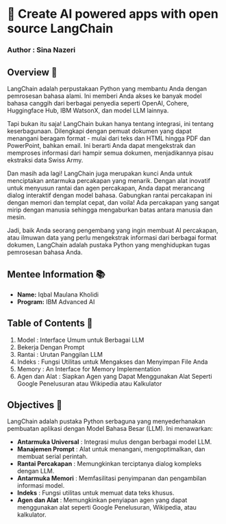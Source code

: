 # 🎨 Create AI powered apps with open source LangChain
### **Author : Sina Nazeri**

## Overview 🌟
LangChain adalah perpustakaan Python yang membantu Anda dengan pemrosesan bahasa alami. Ini memberi Anda akses ke banyak model bahasa canggih dari berbagai penyedia seperti OpenAI, Cohere, Huggingface Hub, IBM WatsonX, dan model LLM lainnya.

Tapi bukan itu saja! LangChain bukan hanya tentang integrasi, ini tentang keserbagunaan. Dilengkapi dengan pemuat dokumen yang dapat menangani beragam format - mulai dari teks dan HTML hingga PDF dan PowerPoint, bahkan email. Ini berarti Anda dapat mengekstrak dan memproses informasi dari hampir semua dokumen, menjadikannya pisau ekstraksi data Swiss Army.

Dan masih ada lagi! LangChain juga merupakan kunci Anda untuk menciptakan antarmuka percakapan yang menarik. Dengan alat inovatif untuk menyusun rantai dan agen percakapan, Anda dapat merancang dialog interaktif dengan model bahasa. Gabungkan rantai percakapan ini dengan memori dan templat cepat, dan voila! Ada percakapan yang sangat mirip dengan manusia sehingga mengaburkan batas antara manusia dan mesin.

Jadi, baik Anda seorang pengembang yang ingin membuat AI percakapan, atau ilmuwan data yang perlu mengekstrak informasi dari berbagai format dokumen, LangChain adalah pustaka Python yang menghidupkan tugas pemrosesan bahasa Anda.

## Mentee Information 📚
- **Name:** Iqbal Maulana Kholidi
- **Program:** IBM Advanced AI

## Table of Contents 📑
1. Model : Interface Umum untuk Berbagai LLM
2. Bekerja Dengan Prompt
3. Rantai : Urutan Panggilan LLM
4. Indeks : Fungsi Utilitas untuk Mengakses dan Menyimpan File Anda
5. Memory : An Interface for Memory Implementation
6. Agen dan Alat : Siapkan Agen yang Dapat Menggunakan Alat Seperti Google Penelusuran atau Wikipedia atau Kalkulator

## Objectives 🎯
LangChain adalah pustaka Python serbaguna yang menyederhanakan pembuatan aplikasi dengan Model Bahasa Besar (LLM). Ini menawarkan:

- **Antarmuka Universal** : Integrasi mulus dengan berbagai model LLM.
- **Manajemen Prompt** : Alat untuk menangani, mengoptimalkan, dan membuat serial perintah.
- **Rantai Percakapan** : Memungkinkan terciptanya dialog kompleks dengan LLM.
- **Antarmuka Memori** : Memfasilitasi penyimpanan dan pengambilan informasi model.
- **Indeks** : Fungsi utilitas untuk memuat data teks khusus.
- **Agen dan Alat** : Memungkinkan penyiapan agen yang dapat menggunakan alat seperti Google Penelusuran, Wikipedia, atau kalkulator.
